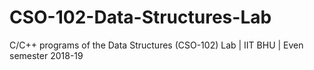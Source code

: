 # CSO-102-Data-Structures-Lab
C/C++ programs of the Data Structures (CSO-102) Lab | IIT BHU | Even semester 2018-19
